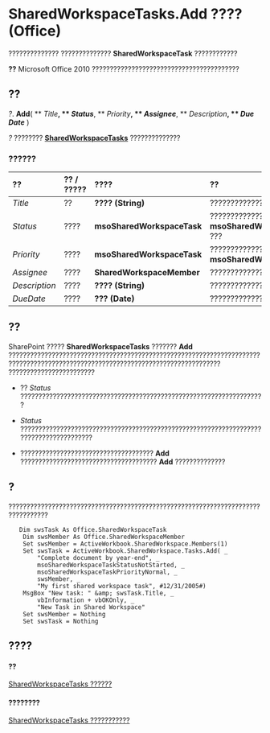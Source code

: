 
# SharedWorkspaceTasks.Add ???? (Office)

?????????????? ?????????????? **SharedWorkspaceTask** ????????????


 **??**  Microsoft Office 2010 ?????????????????????????????????????????


## ??

 _?_. **Add**( ** _Title_**, ** _Status_**, ** _Priority_**, ** _Assignee_**, ** _Description_**, ** _Due Date_** )

 _?_ ???????? **[SharedWorkspaceTasks](de26341f-44d1-131e-1dbe-e31f3f68e312.md)** ??????????????


### ??????



|**??**|**?? / ?????**|**????**|**??**|
|:-----|:-----|:-----|:-----|
| _Title_|??|**???? (String)**|??????????????????|
| _Status_|????|**msoSharedWorkspaceTask**|???????????????? **msoSharedWorkspaceTaskNotStarted** ???|
| _Priority_|????|**msoSharedWorkspaceTask**|????????????????? **msoSharedWorkspaceTaskNormal** ???|
| _Assignee_|????|**SharedWorkspaceMember**|???????????????????????|
| _Description_|????|**???? (String)**|?????????????????????|
| _DueDate_|????|**??? (Date)**|????????????????|

## ??

SharePoint ?????  **SharedWorkspaceTasks** ??????? **Add** ????????????????????????????????????????????????????????????????????????????????????????????????????????????????????????????????? ????????????????????????


- ??  _Status_ ????????????????????????????????????????????????????????????????????
    
-  _Status_ ???????????????????????????????????????????????????????????????????????????????????????
    
- ?????????????????????????????????????  **Add** ?????????????????????????????????????? **Add** ??????????????
    



## ?

?????????????????????????????????????????????????????????????????????????????????


```
   Dim swsTask As Office.SharedWorkspaceTask 
    Dim swsMember As Office.SharedWorkspaceMember 
    Set swsMember = ActiveWorkbook.SharedWorkspace.Members(1) 
    Set swsTask = ActiveWorkbook.SharedWorkspace.Tasks.Add( _ 
        "Complete document by year-end", _ 
        msoSharedWorkspaceTaskStatusNotStarted, _ 
        msoSharedWorkspaceTaskPriorityNormal, _ 
        swsMember, _ 
        "My first shared workspace task", #12/31/2005#) 
    MsgBox "New task: " &amp; swsTask.Title, _ 
        vbInformation + vbOKOnly, _ 
        "New Task in Shared Workspace" 
    Set swsMember = Nothing 
    Set swsTask = Nothing 

```


## ????


#### ??


[SharedWorkspaceTasks ??????](de26341f-44d1-131e-1dbe-e31f3f68e312.md)
#### ????????


[SharedWorkspaceTasks ???????????](http://msdn.microsoft.com/library/6323d5c3-b1ed-af53-25e6-e97b22554699%28Office.15%29.aspx)
